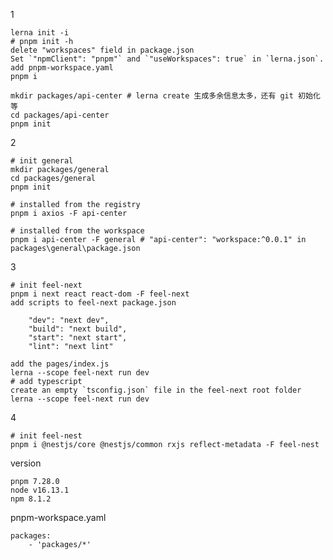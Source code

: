 1

    lerna init -i
    # pnpm init -h
    delete "workspaces" field in package.json
    Set `"npmClient": "pnpm"` and `"useWorkspaces": true` in `lerna.json`.
    add pnpm-workspace.yaml
    pnpm i

    mkdir packages/api-center # lerna create 生成多余信息太多，还有 git 初始化等
    cd packages/api-center
    pnpm init

2

    # init general
    mkdir packages/general
    cd packages/general
    pnpm init

    # installed from the registry
    pnpm i axios -F api-center

    # installed from the workspace
    pnpm i api-center -F general # "api-center": "workspace:^0.0.1" in packages\general\package.json

3

    # init feel-next
    pnpm i next react react-dom -F feel-next
    add scripts to feel-next package.json

        "dev": "next dev",
        "build": "next build",
        "start": "next start",
        "lint": "next lint"

    add the pages/index.js
    lerna --scope feel-next run dev
    # add typescript
    create an empty `tsconfig.json` file in the feel-next root folder
    lerna --scope feel-next run dev

4

    # init feel-nest
    pnpm i @nestjs/core @nestjs/common rxjs reflect-metadata -F feel-nest

version

    pnpm 7.28.0
    node v16.13.1
    npm 8.1.2

pnpm-workspace.yaml

```
packages:
    - 'packages/*'
```
